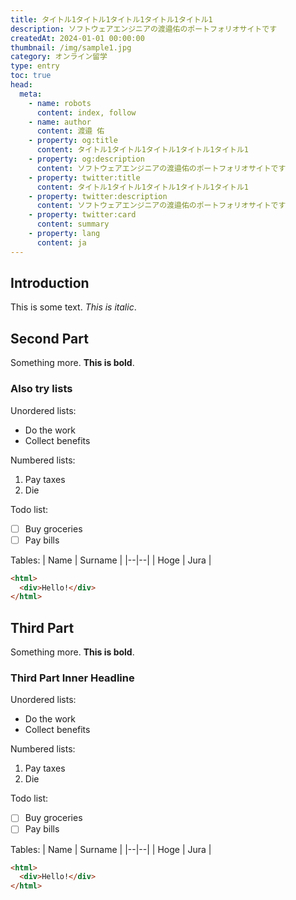 ```yaml
---
title: タイトル1タイトル1タイトル1タイトル1タイトル1
description: ソフトウェアエンジニアの渡邉佑のポートフォリオサイトです
createdAt: 2024-01-01 00:00:00
thumbnail: /img/sample1.jpg
category: オンライン留学
type: entry
toc: true
head:
  meta:
    - name: robots
      content: index, follow
    - name: author
      content: 渡邉 佑
    - property: og:title
      content: タイトル1タイトル1タイトル1タイトル1タイトル1
    - property: og:description
      content: ソフトウェアエンジニアの渡邉佑のポートフォリオサイトです
    - property: twitter:title
      content: タイトル1タイトル1タイトル1タイトル1タイトル1
    - property: twitter:description
      content: ソフトウェアエンジニアの渡邉佑のポートフォリオサイトです
    - property: twitter:card
      content: summary
    - property: lang
      content: ja
---
```


## Introduction
This is some text. *This is italic*.

## Second Part
Something more. **This is bold**.

### Also try lists
Unordered lists:
 - Do the work
 - Collect benefits

Numbered lists:

 1. Pay taxes
 2. Die

Todo list:
 - [ ] Buy groceries
 - [ ] Pay bills

Tables:
| Name | Surname |
|--|--|
| Hoge | Jura |

```html
<html>
  <div>Hello!</div>
</html>
```

## Third Part
Something more. **This is bold**.

### Third Part Inner Headline
Unordered lists:
 - Do the work
 - Collect benefits

Numbered lists:

 1. Pay taxes
 2. Die

Todo list:
 - [ ] Buy groceries
 - [ ] Pay bills

Tables:
| Name | Surname |
|--|--|
| Hoge | Jura |

```html
<html>
  <div>Hello!</div>
</html>
```